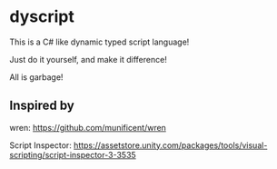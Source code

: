 # dyscript

This is a C# like dynamic typed script language!

Just do it yourself, and make it difference!

All is garbage!


## Inspired by

wren: https://github.com/munificent/wren

Script Inspector: https://assetstore.unity.com/packages/tools/visual-scripting/script-inspector-3-3535